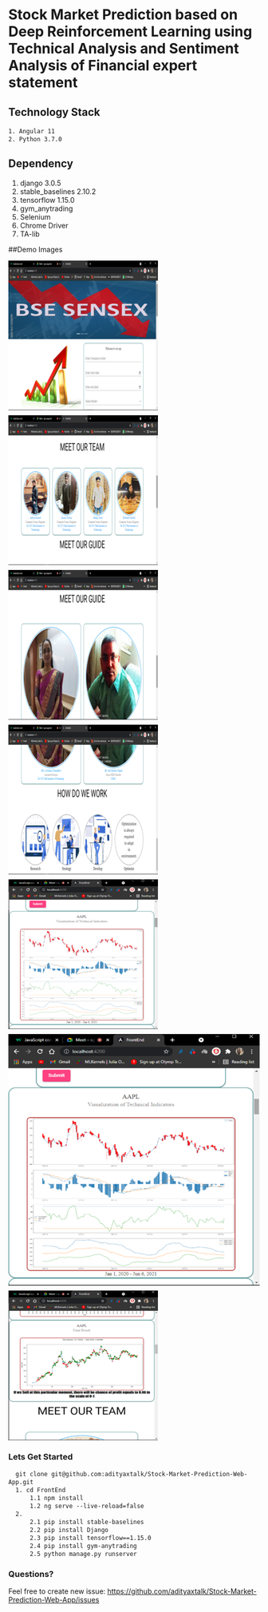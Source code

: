 # Stock Market Prediction based on Deep Reinforcement Learning using Technical Analysis and Sentiment Analysis of Financial expert statement

## Technology Stack
    1. Angular 11
    2. Python 3.7.0
    
## Dependency
   1. django 3.0.5
   2. stable_baselines 2.10.2
   3. tensorflow 1.15.0
   4. gym_anytrading
   5. Selenium 
   6. Chrome Driver
   7. TA-lib

##Demo Images

<p style="display:grid; grid-gap:10px; grid-template-columns ">
    <img src="/Images/image1.png"/>
    <img src="/Images/image2.png"/>
    <img src="/Images/image3.png" />
    <img src="/Images/image4.png" />
    <img src="/Images/image7.png"/>
    <img src="/Images/image8.png"/>
    <img src="/Images/image9.png"/>
</p>

### Lets Get Started
  
      git clone git@github.com:adityaxtalk/Stock-Market-Prediction-Web-App.git
      1. cd FrontEnd
          1.1 npm install
          1.2 ng serve --live-reload=false
      2. 
          2.1 pip install stable-baselines
          2.2 pip install Django
          2.3 pip install tensorflow==1.15.0
          2.4 pip install gym-anytrading
          2.5 python manage.py runserver
 
### Questions?

Feel free to create new issue: https://github.com/adityaxtalk/Stock-Market-Prediction-Web-App/issues
          
